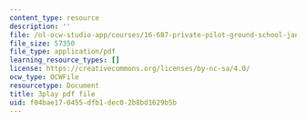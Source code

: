 ```yaml
---
content_type: resource
description: ''
file: /ol-ocw-studio-app/courses/16-687-private-pilot-ground-school-january-iap-2019/f04bae170455dfb1dec02b8bd1629b5b_jeI3wpulyPw.pdf
file_size: 57350
file_type: application/pdf
learning_resource_types: []
license: https://creativecommons.org/licenses/by-nc-sa/4.0/
ocw_type: OCWFile
resourcetype: Document
title: 3play pdf file
uid: f04bae17-0455-dfb1-dec0-2b8bd1629b5b
---
```

